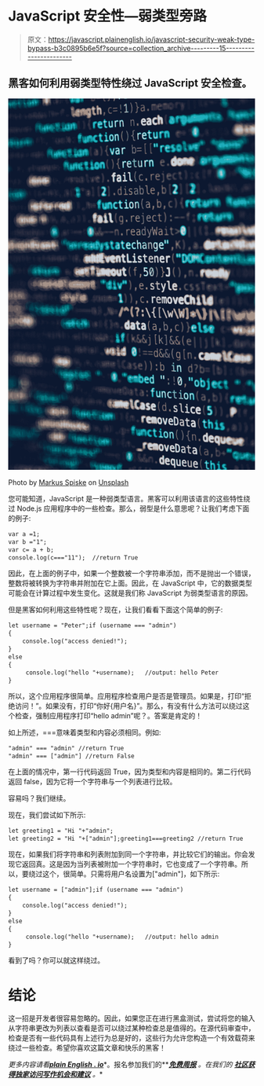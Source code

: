 # JavaScript 安全性—弱类型旁路

> 原文：<https://javascript.plainenglish.io/javascript-security-weak-type-bypass-b3c0895b6e5f?source=collection_archive---------15----------------------->

## 黑客如何利用弱类型特性绕过 JavaScript 安全检查。

![](img/b270e7e5b580575f03085ed2bd56a3e4.png)

Photo by [Markus Spiske](https://unsplash.com/@markusspiske?utm_source=medium&utm_medium=referral) on [Unsplash](https://unsplash.com?utm_source=medium&utm_medium=referral)

您可能知道，JavaScript 是一种弱类型语言。黑客可以利用该语言的这些特性绕过 Node.js 应用程序中的一些检查。那么，弱型是什么意思呢？让我们考虑下面的例子:

```
var a =1;
var b ="1";
var c= a + b;
console.log(c==="11");  //return True
```

因此，在上面的例子中，如果一个整数被一个字符串添加，而不是抛出一个错误，整数将被转换为字符串并附加在它上面。因此，在 JavaScript 中，它的数据类型可能会在计算过程中发生变化。这就是我们称 JavaScript 为弱类型语言的原因。

但是黑客如何利用这些特性呢？现在，让我们看看下面这个简单的例子:

```
let username = "Peter";if (username === "admin")
{
    console.log("access denied!");
}
else
{
     console.log("hello "+username);   //output: hello Peter
}
```

所以，这个应用程序很简单。应用程序检查用户是否是管理员。如果是，打印“拒绝访问！”。如果没有，打印“你好{用户名}”。那么，有没有什么方法可以绕过这个检查，强制应用程序打印“hello admin”呢？。答案是肯定的！

如上所述，===意味着类型和内容必须相同。例如:

```
"admin" === "admin" //return True
"admin" === ["admin"] //return False
```

在上面的情况中，第一行代码返回 True，因为类型和内容是相同的。第二行代码返回 false，因为它将一个字符串与一个列表进行比较。

容易吗？我们继续。

现在，我们尝试如下所示:

```
let greeting1 = "Hi "+"admin";
let greeting2 = "Hi "+["admin"];greeting1===greeting2 //return True
```

现在，如果我们将字符串和列表附加到同一个字符串，并比较它们的输出。你会发现它返回真。这是因为当列表被附加一个字符串时，它也变成了一个字符串。所以，要绕过这个，很简单。只需将用户名设置为["admin"]，如下所示:

```
let username = ["admin"];if (username === "admin")
{
    console.log("access denied!");
}
else
{
     console.log("hello "+username);   //output: hello admin
}
```

看到了吗？你可以就这样绕过。

# 结论

这一招是开发者很容易忽略的。因此，如果您正在进行黑盒测试，尝试将您的输入从字符串更改为列表以查看是否可以绕过某种检查总是值得的。在源代码审查中，检查是否有一些代码具有上述行为总是好的，这些行为允许您构造一个有效载荷来绕过一些检查。希望你喜欢这篇文章和快乐的黑客！

*更多内容请看*[***plain English . io***](http://plainenglish.io/)*。报名参加我们的**[***免费周报***](http://newsletter.plainenglish.io/) *。在我们的* [***社区获得独家访问写作机会和建议***](https://discord.gg/GtDtUAvyhW) *。**
